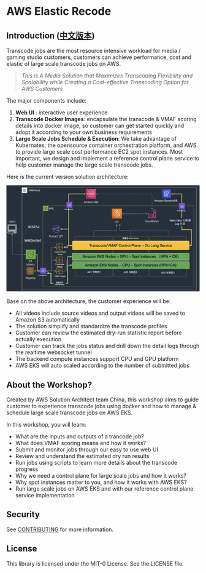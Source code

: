 

# AWS Elastic Recode

## Introduction ([中文版本](./README_zh.md))

Transcode jobs are the most resource intensive workload for media / gaming studio customers, customers can achieve performance, cost and elastic of large scale transcode jobs on AWS. 

> *This is A Media Solution that Maximizes Transcoding Flexibility and Scalability while Creating a Cost-effective Transcoding Option for AWS Customers*

The major components include:

1. **Web UI** : interactive user experience
2. **Transcode Docker Images**: encapsulate the transcode & VMAF scoring details into docker image, so customer can get started quickly and adopt it according to your own business requirements
3. **Large Scale Jobs Schedule & Execution**: We take advantage of Kubernates, the opensource container orchestration platform, and AWS to provide large scale cost performance EC2 spot instances. Most important, we design and implement a reference control plane service to help customer manage the large scale transcode jobs.

Here is the current version solution architecture:

![Version 1 - Architecture](images/architecture-v1.0.png)

Base on the above architecture, the customer experience will be:

* All videos include source videos and output videos will be saved to Amazon S3 automatically
* The solution simplify and standardize the transcode profiles
* Customer can review the estimated dry-run statistic report before actually execution
* Customer can track the jobs status and drill down the detail logs through the realtime websocket tunnel
* The backend compute instances support CPU and GPU platform
* AWS EKS will auto scaled according to the number of submitted jobs


## About the Workshop?

Created by AWS Solution Architect team China, this workshop aims to guide customer to experience transcode jobs using docker and how to manage & schedule large scale transcode jobs on AWS EKS.

In this workshop, you will learn:

* What are the inputs and outputs of a trancode job?
* What does VMAF scoring means and how it works?
* Submit and monitor jobs through our easy to use web UI
* Review and understand the estimated dry run results
* Run jobs using scripts to learn more details about the transcode progress
* Why we need a control plane for large scale jobs and how it works?
* Why spot instances matter to you, and how it works with AWS EKS?
* Run large scale jobs on AWS EKS and with our reference control plane service implementation



## Security

See [CONTRIBUTING](CONTRIBUTING.md#security-issue-notifications) for more information.

## License

This library is licensed under the MIT-0 License. See the LICENSE file.